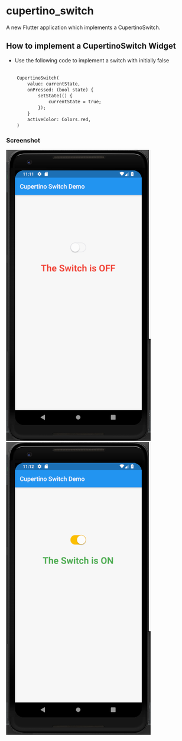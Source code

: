 # cupertino_switch

A new Flutter application which implements a CupertinoSwitch.

## How to implement a CupertinoSwitch Widget

- Use the following code to implement a switch with initially false

```

    CupertinoSwitch(
        value: currentState,
        onPressed: (bool state) {
            setState(() {
                currentState = true;
            });
        }
        activeColor: Colors.red,
    )

```

### Screenshot

![](./screenshots/screen1.png) ![](./screenshots/screen2.png)